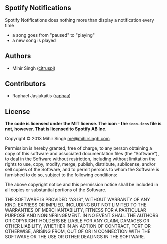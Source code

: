 ## Spotify Notifications

Spotify Notifications does nothing more than display a notification every time

- a song goes from "paused" to "playing"
- a new song is played

## Authors

- Mihir Singh ([citruspi](http://github.com/citruspi))

## Contributors

- Raphael Jasjukaitis ([raphaa](http://github.com/raphaa))

## License

__The code is licensed under the MIT license. The icon - the `icon.icns` file is not, however. That is licensed to Spotify AB Inc.__

Copyright © 2013 Mihir Singh me@mihirsingh.com

Permission is hereby granted, free of charge, to any person obtaining a copy of this software and associated documentation files (the “Software”), to deal in the Software without restriction, including without limitation the rights to use, copy, modify, merge, publish, distribute, sublicense, and/or sell copies of the Software, and to permit persons to whom the Software is furnished to do so, subject to the following conditions:

The above copyright notice and this permission notice shall be included in all copies or substantial portions of the Software.

THE SOFTWARE IS PROVIDED “AS IS”, WITHOUT WARRANTY OF ANY KIND, EXPRESS OR IMPLIED, INCLUDING BUT NOT LIMITED TO THE WARRANTIES OF MERCHANTABILITY, FITNESS FOR A PARTICULAR PURPOSE AND NONINFRINGEMENT. IN NO EVENT SHALL THE AUTHORS OR COPYRIGHT HOLDERS BE LIABLE FOR ANY CLAIM, DAMAGES OR OTHER LIABILITY, WHETHER IN AN ACTION OF CONTRACT, TORT OR OTHERWISE, ARISING FROM, OUT OF OR IN CONNECTION WITH THE SOFTWARE OR THE USE OR OTHER DEALINGS IN THE SOFTWARE.
